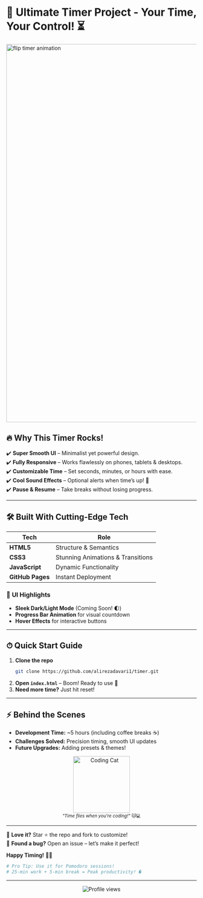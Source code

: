 # 🚀 **Ultimate Timer Project - Your Time, Your Control!** ⏳  



<img src="https://github.com/user-attachments/assets/2daabd89-564f-4881-b614-ecfb6001a665" width="1000" alt="flip timer animation" align="center">



## 🔥 **Why This Timer Rocks!**  
✔️ **Super Smooth UI** – Minimalist yet powerful design.  
✔️ **Fully Responsive** – Works flawlessly on phones, tablets & desktops.  
✔️ **Customizable Time** – Set seconds, minutes, or hours with ease.  
✔️ **Cool Sound Effects** – Optional alerts when time’s up! 🎵  
✔️ **Pause & Resume** – Take breaks without losing progress.  

---

## 🛠 **Built With Cutting-Edge Tech**  
| **Tech** | **Role** |  
|----------|----------|  
| **HTML5** | Structure & Semantics |  
| **CSS3** | Stunning Animations & Transitions |  
| **JavaScript** | Dynamic Functionality |  
| **GitHub Pages** | Instant Deployment |  

### 🎨 **UI Highlights**  
- **Sleek Dark/Light Mode** (Coming Soon! 🌓)  
- **Progress Bar Animation** for visual countdown  
- **Hover Effects** for interactive buttons  

---

## ⏱ **Quick Start Guide**  
1. **Clone the repo**  
   ```bash
   git clone https://github.com/alirezadavari1/timer.git
   ```  
2. **Open `index.html`** – Boom! Ready to use 🎉  
3. **Need more time?** Just hit reset!  

---

## ⚡ **Behind the Scenes**  
- **Development Time:** ~5 hours (including coffee breaks ☕)  
- **Challenges Solved:** Precision timing, smooth UI updates  
- **Future Upgrades:** Adding presets & themes!  

<div align="center">
  <img src="https://media.giphy.com/media/l0HU7JIWm2j3yMfY4/giphy.gif" width="150" alt="Coding Cat">
  <br>
  <sub><em>"Time flies when you're coding!"</em> 🐱💻</sub>
</div>  

---

🌟 **Love it?** Star ⭐ the repo and fork to customize!  
🔧 **Found a bug?** Open an issue – let’s make it perfect!  

**Happy Timing!** 🎊⏰  

```bash
# Pro Tip: Use it for Pomodoro sessions!
# 25-min work + 5-min break = Peak productivity! �
```  

---  
<p align="center">
  <img src="https://komarev.com/ghpvc/?username=alirezadavari1&label=Repo+Views&color=blueviolet" alt="Profile views">
</p>
